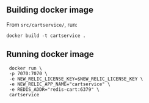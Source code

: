 ## Building docker image

From `src/cartservice/`, run:

```
docker build -t cartservice .
```

## Running docker image

```
 docker run \
 -p 7070:7070 \
 -e NEW_RELIC_LICENSE_KEY=$NEW_RELIC_LICENSE_KEY \
 -e NEW_RELIC_APP_NAME="cartservice" \
 -e REDIS_ADDR="redis-cart:6379" \
 cartservice
```


